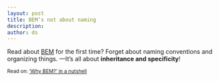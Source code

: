 ```yaml
---
layout: post
title: BEM’s not about naming
description:
author: ds
---
```


Read about [BEM](https://en.bem.info/methodology/css/) for the first time? Forget about naming conventions and organizing things.
—It’s all about __inheritance and specificity__!

<small>Read on: [‘Why BEM?’ in a nutshell](https://blog.decaf.de/2015/06/24/why-bem-in-a-nutshell/)</small>
